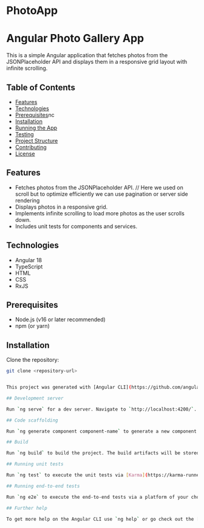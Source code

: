 # PhotoApp

# Angular Photo Gallery App

This is a simple Angular application that fetches photos from the JSONPlaceholder API and displays them in a responsive grid layout with infinite scrolling.

## Table of Contents

- [Features](#features)
- [Technologies](#technologies)
- [Prerequisites](#prerequisites)nc
- [Installation](#installation)
- [Running the App](#running-the-app)
- [Testing](#testing)
- [Project Structure](#project-structure)
- [Contributing](#contributing)
- [License](#license)

## Features

- Fetches photos from the JSONPlaceholder API. // Here we used on scroll but to optimize efficiently we can use pagination or server side rendering
- Displays photos in a responsive grid.
- Implements infinite scrolling to load more photos as the user scrolls down.
- Includes unit tests for components and services.

## Technologies

- Angular 18
- TypeScript
- HTML
- CSS
- RxJS

## Prerequisites

- Node.js (v16 or later recommended)
- npm (or yarn)

## Installation

Clone the repository:
   ```bash
   git clone <repository-url>


This project was generated with [Angular CLI](https://github.com/angular/angular-cli) version 18.0.4.

## Development server

Run `ng serve` for a dev server. Navigate to `http://localhost:4200/`. The application will automatically reload if you change any of the source files.

## Code scaffolding

Run `ng generate component component-name` to generate a new component. You can also use `ng generate directive|pipe|service|class|guard|interface|enum|module`.

## Build

Run `ng build` to build the project. The build artifacts will be stored in the `dist/` directory.

## Running unit tests

Run `ng test` to execute the unit tests via [Karma](https://karma-runner.github.io).

## Running end-to-end tests

Run `ng e2e` to execute the end-to-end tests via a platform of your choice. To use this command, you need to first add a package that implements end-to-end testing capabilities.

## Further help

To get more help on the Angular CLI use `ng help` or go check out the [Angular CLI Overview and Command Reference](https://angular.dev/tools/cli) page.


